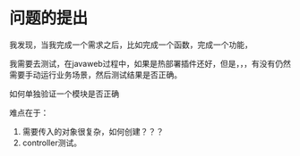 # 问题的提出

我发现，当我完成一个需求之后，比如完成一个函数，完成一个功能，

我需要去测试，在javaweb过程中，如果是热部署插件还好，但是，，，有没有仍然需要手动运行业务场景，然后测试结果是否正确。

如何单独验证一个模块是否正确

难点在于：

1. 需要传入的对象很复杂，如何创建？？？
2. controller测试。



